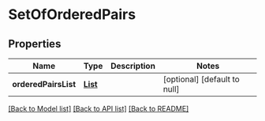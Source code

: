 # SetOfOrderedPairs
## Properties

Name | Type | Description | Notes
------------ | ------------- | ------------- | -------------
**orderedPairsList** | [**List**](OrderedPair.md) |  | [optional] [default to null]

[[Back to Model list]](../README.md#documentation-for-models) [[Back to API list]](../README.md#documentation-for-api-endpoints) [[Back to README]](../README.md)

